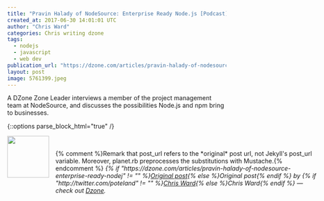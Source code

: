 ```yaml
---
title: "Pravin Halady of NodeSource: Enterprise Ready Node.js [Podcast]"
created_at: 2017-06-30 14:01:01 UTC
author: "Chris Ward"
categories: Chris writing dzone
tags: 
  - nodejs
  - javascript
  - web dev
publication_url: "https://dzone.com/articles/pravin-halady-of-nodesource-enterprise-ready-nodej"
layout: post
image: 5761399.jpeg
---
```

A DZone Zone Leader interviews a member of the project management team at NodeSource, and discusses the possibilities Node.js and npm bring to businesses.


{::options parse_block_html="true" /}
<div class="author">
   <img src="http://www.rss-specifications.com/rss-spec-rss.gif" style="width: 96px; height: 96;">
   <span style="position: absolute; padding: 32px 15px;">{% comment %}Remark that post_url refers to the *original* post url, not Jekyll's post_url variable. Moreover, planet.rb preprocesses the substitutions with Mustache.{% endcomment %}
      <i>{% if "https://dzone.com/articles/pravin-halady-of-nodesource-enterprise-ready-nodej" != "" %}<a href="https://dzone.com/articles/pravin-halady-of-nodesource-enterprise-ready-nodej">Original post</a>{% else %}Original post{% endif %} by {% if "http://twitter.com/poteland" != "" %}<a href="http://twitter.com/poteland">Chris Ward</a>{% else %}Chris Ward{% endif %} &mdash; check out <a href="https://dzone.com">Dzone</a>.</i>
  </span>
</div>
